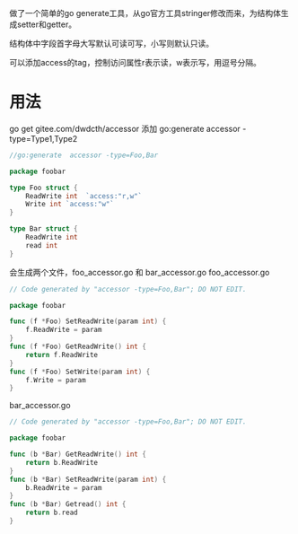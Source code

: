 做了一个简单的go generate工具，从go官方工具stringer修改而来，为结构体生成setter和getter。

结构体中字段首字母大写默认可读可写，小写则默认只读。

可以添加access的tag，控制访问属性r表示读，w表示写，用逗号分隔。


# 用法
go get gitee.com/dwdcth/accessor
添加 go:generate  accessor -type=Type1,Type2

```go
//go:generate  accessor -type=Foo,Bar

package foobar

type Foo struct {
	ReadWrite int  `access:"r,w"`
    Write int `access:"w"`
}

type Bar struct {
	ReadWrite int
    read int
}

```
会生成两个文件，foo_accessor.go 和 bar_accessor.go
foo_accessor.go
```go
// Code generated by "accessor -type=Foo,Bar"; DO NOT EDIT.

package foobar

func (f *Foo) SetReadWrite(param int) {
	f.ReadWrite = param
}
func (f *Foo) GetReadWrite() int {
	return f.ReadWrite
}
func (f *Foo) SetWrite(param int) {
	f.Write = param
}

```

bar_accessor.go

```go
// Code generated by "accessor -type=Foo,Bar"; DO NOT EDIT.

package foobar

func (b *Bar) GetReadWrite() int {
	return b.ReadWrite
}
func (b *Bar) SetReadWrite(param int) {
	b.ReadWrite = param
}
func (b *Bar) Getread() int {
	return b.read
}

```
